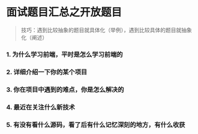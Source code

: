 # 面试题目汇总之开放题目

> 技巧：遇到比较抽象的题目就具体化（举例），遇到比较具体的题目就抽象化（阐述）

### 1. 为什么学习前端，平时是怎么学习前端的

### 2. 详细介绍一下你的某个项目

### 3. 你在项目中遇到的难点，你是怎么解决的

### 4. 最近在关注什么新技术

### 5. 有没有看什么源码，看了后有什么记忆深刻的地方，有什么收获
